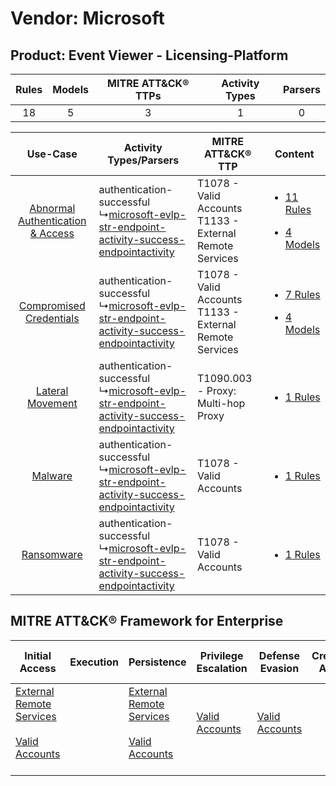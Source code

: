 Vendor: Microsoft
=================
Product: Event Viewer - Licensing-Platform
------------------------------------------
| Rules | Models | MITRE ATT&CK® TTPs | Activity Types | Parsers |
|:-----:|:------:|:------------------:|:--------------:|:-------:|
|  18   |   5    |         3          |       1        |    0    |

|    Use-Case    | Activity Types/Parsers    | MITRE ATT&CK® TTP    | Content    |
|:----:| ---- | ---- | ---- |
| [Abnormal Authentication & Access](../../../UseCases/uc_abnormal_authentication_&_access.md) |  authentication-successful<br> ↳[microsoft-evlp-str-endpoint-activity-success-endpointactivity](Ps/pC_microsoftevlpstrendpointactivitysuccessendpointactivity.md)<br> | T1078 - Valid Accounts<br>T1133 - External Remote Services<br> | [<ul><li>11 Rules</li></ul><ul><li>4 Models</li></ul>](RM/r_m_microsoft_event_viewer_-_licensing-platform_Abnormal_Authentication_&_Access.md) |
|          [Compromised Credentials](../../../UseCases/uc_compromised_credentials.md)          |  authentication-successful<br> ↳[microsoft-evlp-str-endpoint-activity-success-endpointactivity](Ps/pC_microsoftevlpstrendpointactivitysuccessendpointactivity.md)<br> | T1078 - Valid Accounts<br>T1133 - External Remote Services<br> | [<ul><li>7 Rules</li></ul><ul><li>4 Models</li></ul>](RM/r_m_microsoft_event_viewer_-_licensing-platform_Compromised_Credentials.md)    |
|    [Lateral Movement](../../../UseCases/uc_lateral_movement.md)    |  authentication-successful<br> ↳[microsoft-evlp-str-endpoint-activity-success-endpointactivity](Ps/pC_microsoftevlpstrendpointactivitysuccessendpointactivity.md)<br> | T1090.003 - Proxy: Multi-hop Proxy<br>    | [<ul><li>1 Rules</li></ul>](RM/r_m_microsoft_event_viewer_-_licensing-platform_Lateral_Movement.md)    |
|    [Malware](../../../UseCases/uc_malware.md)    |  authentication-successful<br> ↳[microsoft-evlp-str-endpoint-activity-success-endpointactivity](Ps/pC_microsoftevlpstrendpointactivitysuccessendpointactivity.md)<br> | T1078 - Valid Accounts<br>    | [<ul><li>1 Rules</li></ul>](RM/r_m_microsoft_event_viewer_-_licensing-platform_Malware.md)    |
|    [Ransomware](../../../UseCases/uc_ransomware.md)    |  authentication-successful<br> ↳[microsoft-evlp-str-endpoint-activity-success-endpointactivity](Ps/pC_microsoftevlpstrendpointactivitysuccessendpointactivity.md)<br> | T1078 - Valid Accounts<br>    | [<ul><li>1 Rules</li></ul>](RM/r_m_microsoft_event_viewer_-_licensing-platform_Ransomware.md)    |

MITRE ATT&CK® Framework for Enterprise
--------------------------------------
| Initial Access                                                                                                                                   | Execution | Persistence                                                                                                                                      | Privilege Escalation                                                | Defense Evasion                                                     | Credential Access | Discovery | Lateral Movement | Collection | Command and Control                                                                                                                       | Exfiltration | Impact |
| ------------------------------------------------------------------------------------------------------------------------------------------------ | --------- | ------------------------------------------------------------------------------------------------------------------------------------------------ | ------------------------------------------------------------------- | ------------------------------------------------------------------- | ----------------- | --------- | ---------------- | ---------- | ----------------------------------------------------------------------------------------------------------------------------------------- | ------------ | ------ |
| [External Remote Services](https://attack.mitre.org/techniques/T1133)<br><br>[Valid Accounts](https://attack.mitre.org/techniques/T1078)<br><br> |           | [External Remote Services](https://attack.mitre.org/techniques/T1133)<br><br>[Valid Accounts](https://attack.mitre.org/techniques/T1078)<br><br> | [Valid Accounts](https://attack.mitre.org/techniques/T1078)<br><br> | [Valid Accounts](https://attack.mitre.org/techniques/T1078)<br><br> |                   |           |                  |            | [Proxy: Multi-hop Proxy](https://attack.mitre.org/techniques/T1090/003)<br><br>[Proxy](https://attack.mitre.org/techniques/T1090)<br><br> |              |        |
